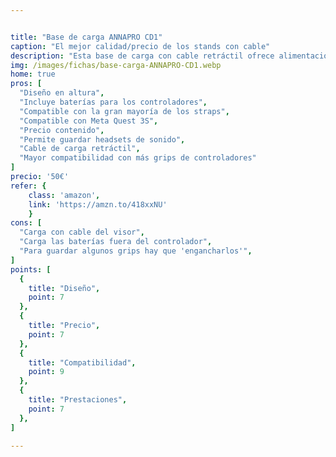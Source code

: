 ```yaml
---


title: "Base de carga ANNAPRO CD1"
caption: "El mejor calidad/precio de los stands con cable"
description: "Esta base de carga con cable retráctil ofrece alimentación estable y ordenada para los auriculares Meta Quest, además de incluir dos baterías recargables de 1200 mAh y ranuras para precargar los controladores. Su diseño con iluminación RGB añade un toque futurista, mientras que el soporte posventa asegura reemplazo o reparación sin preocupaciones."
img: /images/fichas/base-carga-ANNAPRO-CD1.webp
home: true
pros: [
  "Diseño en altura",
  "Incluye baterías para los controladores",
  "Compatible con la gran mayoría de los straps",
  "Compatible con Meta Quest 3S",
  "Precio contenido",
  "Permite guardar headsets de sonido",
  "Cable de carga retráctil",
  "Mayor compatibilidad con más grips de controladores"
]
precio: '50€'
refer: {
    class: 'amazon',
    link: 'https://amzn.to/418xxNU'
    }
cons: [
  "Carga con cable del visor",
  "Carga las baterías fuera del controlador",
  "Para guardar algunos grips hay que 'engancharlos'",
]
points: [
  {
    title: "Diseño",
    point: 7
  },
  {
    title: "Precio",
    point: 7
  },
  {
    title: "Compatibilidad",
    point: 9
  },
  {
    title: "Prestaciones",
    point: 7
  },
]

---
```

